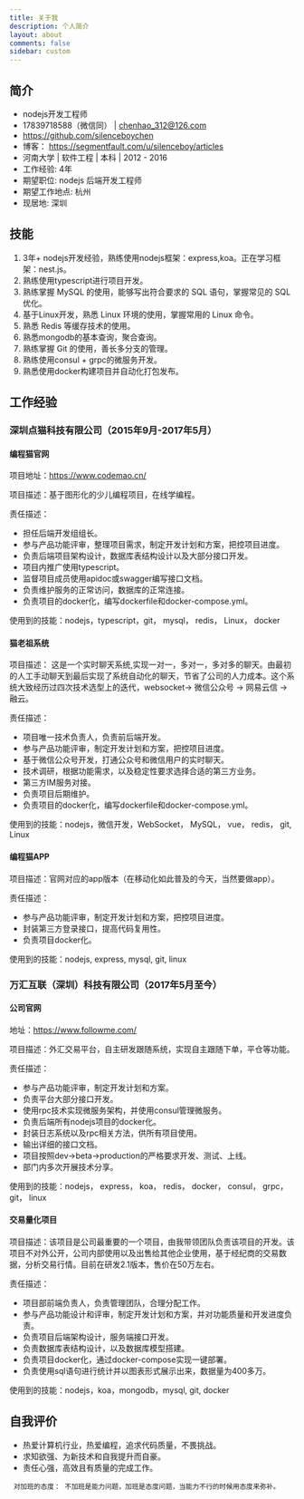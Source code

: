 ```yaml
---
title: 关于我
description: 个人简介
layout: about
comments: false
sidebar: custom
---
```


## 简介
* nodejs开发工程师
* 17839718588（微信同） | chenhao_312@126.com 
* https://github.com/silenceboychen
* 博客： https://segmentfault.com/u/silenceboy/articles
* 河南大学 | 软件工程 | 本科 | 2012 - 2016
* 工作经验: 4年
* 期望职位: nodejs 后端开发工程师
* 期望工作地点: 杭州
* 现居地: 深圳

## 技能

1. 3年+ nodejs开发经验，熟练使用nodejs框架：express,koa。正在学习框架：nest.js。
2. 熟练使用typescript进行项目开发。
3. 熟练掌握 MySQL 的使用，能够写出符合要求的 SQL 语句，掌握常见的 SQL 优化。
4. 基于Linux开发，熟悉 Linux 环境的使用，掌握常用的 Linux 命令。
5. 熟悉 Redis 等缓存技术的使用。
6. 熟悉mongodb的基本查询，聚合查询。
7. 熟练掌握 Git 的使用，善长多分支的管理。
8. 熟练使用consul + grpc的微服务开发。
9. 熟悉使用docker构建项目并自动化打包发布。


## 工作经验

### 深圳点猫科技有限公司（2015年9月-2017年5月）

#### 编程猫官网

项目地址：https://www.codemao.cn/

项目描述：基于图形化的少儿编程项目，在线学编程。

责任描述：

* 担任后端开发组组长。
* 参与产品功能评审，整理项目需求，制定开发计划和方案，把控项目进度。
* 负责后端项目架构设计，数据库表结构设计以及大部分接口开发。
* 项目内推广使用typescript。
* 监督项目成员使用apidoc或swagger编写接口文档。
* 负责维护服务的正常访问，数据库的正常连接。
* 负责项目的docker化，编写dockerfile和docker-compose.yml。

使用到的技能：nodejs，typescript，git， mysql， redis， Linux， docker

#### 猫老祖系统

项目描述： 这是一个实时聊天系统,实现一对一，多对一，多对多的聊天。由最初的人工手动聊天到最后实现了系统自动化的聊天，节省了公司的人力成本。这个系统大致经历过四次技术选型上的迭代，websocket-> 微信公众号 -> 网易云信 -> 融云。

责任描述：

* 项目唯一技术负责人，负责前后端开发。
* 参与产品功能评审，制定开发计划和方案，把控项目进度。
* 基于微信公众号开发，打通公众号和微信用户的实时聊天。
* 技术调研，根据功能需求，以及稳定性要求选择合适的第三方业务。
* 第三方IM服务对接。
* 负责项目后期维护。
* 负责项目的docker化，编写dockerfile和docker-compose.yml。

使用到的技能：nodejs，微信开发，WebSocket， MySQL， vue， redis， git, Linux

#### 编程猫APP

项目描述：官网对应的app版本（在移动化如此普及的今天，当然要做app）。

责任描述：

* 参与产品功能评审，制定开发计划和方案，把控项目进度。
* 封装第三方登录接口，提高代码复用性。
* 负责项目docker化。

使用到的技能：nodejs, express, mysql, git, linux

### 万汇互联（深圳）科技有限公司（2017年5月至今） 

#### 公司官网

地址：https://www.followme.com/

项目描述：外汇交易平台，自主研发跟随系统，实现自主跟随下单，平仓等功能。

责任描述：

* 参与产品功能评审，制定开发计划和方案。
* 负责平台大部分接口开发。
* 使用rpc技术实现微服务架构，并使用consul管理微服务。
* 负责后端所有nodejs项目的docker化。
* 封装日志系统以及rpc相关方法，供所有项目使用。
* 输出详细的接口文档。
* 项目按照dev->beta->production的严格要求开发、测试、上线。
* 部门内多次开展技术分享。

使用到的技能：nodejs， express， koa， redis， docker， consul， grpc， git， linux

#### 交易量化项目

项目描述：该项目是公司最重要的一个项目，由我带领团队负责该项目的开发。该项目不对外公开，公司内部使用以及出售给其他企业使用，基于经纪商的交易数据，分析交易行情。目前在研发2.1版本，售价在50万左右。

责任描述：

* 项目部前端负责人，负责管理团队，合理分配工作。
* 参与产品功能设计和评审，制定开发计划和方案，并对功能质量和开发进度负责。
* 负责项目后端架构设计，服务端接口开发。
* 负责数据库表结构设计，以及数据库模型搭建。
* 负责项目docker化，通过docker-compose实现一键部署。
* 负责使用sql语句进行统计并以图表形式展示出来，数据量为400多万。

使用到的技能：nodejs，koa，mongodb，mysql, git, docker



## 自我评价

* 热爱计算机行业，热爱编程，追求代码质量，不畏挑战。
* 求知欲强、为新技术和自我提升而自豪。
* 责任心强，高效且有质量的完成工作。

` 对加班的态度： 不加班是能力问题，加班是态度问题，当能力不行的时候用态度来弥补。`




